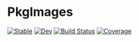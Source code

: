 # PkgImages

[![Stable](https://img.shields.io/badge/docs-stable-blue.svg)](https://timholy.github.io/PkgImages.jl/stable/)
[![Dev](https://img.shields.io/badge/docs-dev-blue.svg)](https://timholy.github.io/PkgImages.jl/dev/)
[![Build Status](https://github.com/timholy/PkgImages.jl/actions/workflows/CI.yml/badge.svg?branch=main)](https://github.com/timholy/PkgImages.jl/actions/workflows/CI.yml?query=branch%3Amain)
[![Coverage](https://codecov.io/gh/timholy/PkgImages.jl/branch/main/graph/badge.svg)](https://codecov.io/gh/timholy/PkgImages.jl)
